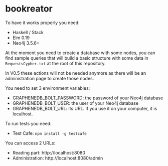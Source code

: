# bookreator

To have it works properly you need:
- Haskell / Stack
- Elm 0.19
- Neo4j 3.5.6+

At the moment you need to create a database with some nodes, you can find sample queries that will build a basic structure with some data in `RequestsCypher.txt` at the root of this repository.

In V0.5 these actions will not be needed anymore as there will be an administration page to create those nodes.

You need to set 3 environment variables:
- GRAPHENEDB_BOLT_PASSWORD: the password of your Neo4j database
- GRAPHENEDB_BOLT_USER: the user of your Neo4j database
- GRAPHENEDB_BOLT_URL: its URL. If you use it on your computer, it is localhost.

To run tests you need:
- Test Cafe: `npm install -g testcafe`

You can access 2 URLs:
- Reading part: http://localhost:8080
- Administration: http://localhost:8080/admin
